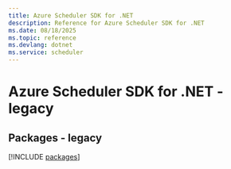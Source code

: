 ```yaml
---
title: Azure Scheduler SDK for .NET
description: Reference for Azure Scheduler SDK for .NET
ms.date: 08/18/2025
ms.topic: reference
ms.devlang: dotnet
ms.service: scheduler
---
```

# Azure Scheduler SDK for .NET - legacy
## Packages - legacy
[!INCLUDE [packages](scheduler-index.md)]